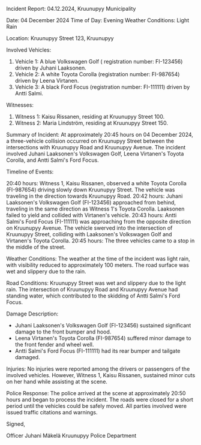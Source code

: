 Incident Report: 04.12.2024, Kruunupyy Municipality

Date: 04 December 2024
Time of Day: Evening
Weather Conditions: Light Rain

Location: Kruunupyy Street 123, Kruunupyy

Involved Vehicles:

1. Vehicle 1: A blue Volkswagen Golf ( registration number: FI-123456) driven by Juhani Laaksonen.
2. Vehicle 2: A white Toyota Corolla (registration number: FI-987654) driven by Leena Virtanen.
3. Vehicle 3: A black Ford Focus (registration number: FI-111111) driven by Antti Salmi.

Witnesses:

1. Witness 1: Kaisu Rissanen, residing at Kruunupyy Street 100.
2. Witness 2: Maria Lindström, residing at Kruunupyy Street 150.

Summary of Incident:
At approximately 20:45 hours on 04 December 2024, a three-vehicle collision occurred on Kruunupyy Street between the intersections with Kruunupyy Road and Kruunupyy Avenue. The incident involved Juhani Laaksonen's Volkswagen Golf, Leena Virtanen's Toyota Corolla, and Antti Salmi's Ford Focus.

Timeline of Events:

20:40 hours: Witness 1, Kaisu Rissanen, observed a white Toyota Corolla (FI-987654) driving slowly down Kruunupyy Street. The vehicle was traveling in the direction towards Kruunupyy Road.
20:42 hours: Juhani Laaksonen's Volkswagen Golf (FI-123456) approached from behind, traveling in the same direction as Witness 1's Toyota Corolla. Laaksonen failed to yield and collided with Virtanen's vehicle.
20:43 hours: Antti Salmi's Ford Focus (FI-111111) was approaching from the opposite direction on Kruunupyy Avenue. The vehicle swerved into the intersection of Kruunupyy Street, colliding with Laaksonen's Volkswagen Golf and Virtanen's Toyota Corolla.
20:45 hours: The three vehicles came to a stop in the middle of the street.

Weather Conditions:
The weather at the time of the incident was light rain, with visibility reduced to approximately 100 meters. The road surface was wet and slippery due to the rain.

Road Conditions:
Kruunupyy Street was wet and slippery due to the light rain. The intersection of Kruunupyy Road and Kruunupyy Avenue had standing water, which contributed to the skidding of Antti Salmi's Ford Focus.

Damage Description:

* Juhani Laaksonen's Volkswagen Golf (FI-123456) sustained significant damage to the front bumper and hood.
* Leena Virtanen's Toyota Corolla (FI-987654) suffered minor damage to the front fender and wheel well.
* Antti Salmi's Ford Focus (FI-111111) had its rear bumper and tailgate damaged.

Injuries:
No injuries were reported among the drivers or passengers of the involved vehicles. However, Witness 1, Kaisu Rissanen, sustained minor cuts on her hand while assisting at the scene.

Police Response:
The police arrived at the scene at approximately 20:50 hours and began to process the incident. The roads were closed for a short period until the vehicles could be safely moved. All parties involved were issued traffic citations and warnings.

Signed,

Officer Juhani Mäkelä
Kruunupyy Police Department